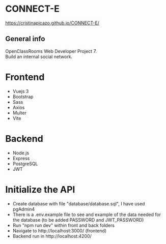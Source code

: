 # CONNECT-E
https://cristinapicazo.github.io/CONNECT-E/

## General info
OpenClassRooms Web Developer Project 7.<br />
Build an internal social network.

# Frontend
  * Vuejs 3
  * Bootstrap
  * Sass
  * Axios
  * Multer
  * Vite

# Backend
  * Node.js
  * Express
  * PostgreSQL
  * JWT

# Initialize the API
  * Create database with file "database/database.sql", I have used pgAdmin4
  * There is a .env.example file to see and example of the data needed for the database (to be added PASSWORD and JWT_PASSWORD)
  * Run "npm run dev" within front and back folders
  * Navigate to http://localhost:3000/ (frontend)
  * Backend run in http://localhost:4200/
